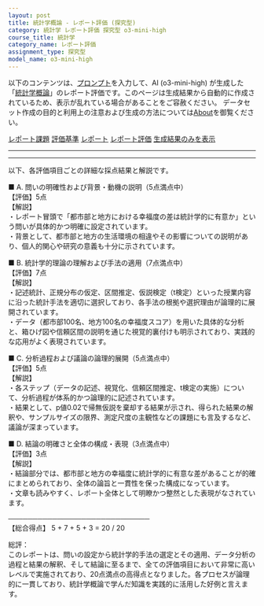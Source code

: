 ```yaml
---
layout: post
title: 統計学概論 - レポート評価 (探究型)
category: 統計学 レポート評価 探究型 o3-mini-high
course_title: 統計学
category_name: レポート評価
assignment_type: 探究型
model_name: o3-mini-high
---
```


以下のコンテンツは、[プロンプト](https://github.com/takedatoshiyuki/synthetic_assignments/tree/main/generated/統計学/o3-mini-high/prompt_レポート評価-探究型.md)を入力して、AI (o3-mini-high) が生成した「[統計学概論](/contents/統計学/)」のレポート評価です。このページは生成結果から自動的に作成されているため、表示が乱れている場合があることをご容赦ください。
データセット作成の目的と利用上の注意および生成の方法については[About](/About)を御覧ください。

[レポート課題](../レポート課題-探究型)
[評価基準](../評価基準-探究型)
[レポート](../レポート-探究型)
[レポート評価](../レポート評価-探究型)
[生成結果のみを表示](https://github.com/takedatoshiyuki/synthetic_assignments/tree/main/generated/統計学/o3-mini-high/レポート評価-探究型.md)
  

***
***
  
以下、各評価項目ごとの詳細な採点結果と解説です。

■ A. 問いの明確性および背景・動機の説明（5点満点中）  
【評価】5点  
【解説】  
・レポート冒頭で「都市部と地方における幸福度の差は統計学的に有意か」という問いが具体的かつ明確に設定されています。  
・背景として、都市部と地方の生活環境の相違やその影響についての説明があり、個人的関心や研究の意義も十分に示されています。  

■ B. 統計学的理論の理解および手法の適用（7点満点中）  
【評価】7点  
【解説】  
・記述統計、正規分布の仮定、区間推定、仮説検定（t検定）といった授業内容に沿った統計手法を適切に選択しており、各手法の根拠や選択理由が論理的に展開されています。  
・データ（都市部100名、地方100名の幸福度スコア）を用いた具体的な分析と、箱ひげ図や信頼区間の説明を通じた視覚的裏付けも明示されており、実践的な応用がよく表現されています。  

■ C. 分析過程および議論の論理的展開（5点満点中）  
【評価】5点  
【解説】  
・各ステップ（データの記述、視覚化、信頼区間推定、t検定の実施）について、分析過程が体系的かつ論理的に記述されています。  
・結果として、p値0.02で帰無仮説を棄却する結果が示され、得られた結果の解釈や、サンプルサイズの限界、測定尺度の主観性などの課題にも言及するなど、議論が深まっています。  

■ D. 結論の明確さと全体の構成・表現（3点満点中）  
【評価】3点  
【解説】  
・結論部分では、都市部と地方の幸福度に統計学的に有意な差があることが的確にまとめられており、全体の論旨と一貫性を保った構成になっています。  
・文章も読みやすく、レポート全体として明瞭かつ整然とした表現がなされています。  

─────────────────────────────  
【総合得点】 5 + 7 + 5 + 3 = 20 / 20

総評：  
このレポートは、問いの設定から統計学的手法の選定とその適用、データ分析の過程と結果の解釈、そして結論に至るまで、全ての評価項目において非常に高いレベルで実施されており、20点満点の高得点となりました。各プロセスが論理的に一貫しており、統計学概論で学んだ知識を実践的に活用した好例と言えます。
